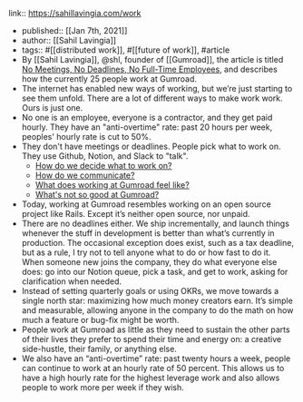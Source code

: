 link:: https://sahillavingia.com/work

- published:: [[Jan 7th, 2021]]
- author:: [[Sahil Lavingia]]
- tags:: #[[distributed work]], #[[future of work]], #article
- By [[Sahil Lavingia]], @shl, founder of [[Gumroad]], the article is titled [No Meetings, No Deadlines, No Full-Time Employees](https://sahillavingia.com/work), and describes how the currently 25 people work at Gumroad.
- The internet has enabled new ways of working, but we’re just starting to see them unfold. There are a lot of different ways to make work work. Ours is just one.
- No one is an employee, everyone is a contractor, and they get paid hourly. They have an "anti-overtime" rate: past 20 hours per week, peoples' hourly rate is cut to 50%.
- They don't have meetings or deadlines. People pick what to work on. They use Github, Notion, and Slack to "talk".
	- [How do we decide what to work on?](https://www.notion.so/gumroad/How-do-we-decide-what-to-work-on-f2064b8ab16c4cbcac1077e16c8cf33b)
	- [How do we communicate?](https://www.notion.so/gumroad/How-do-we-communicate-06f2032bfdae4552a38149c99c68e3df)
	- [What does working at Gumroad feel like?](https://www.notion.so/gumroad/What-does-working-at-Gumroad-feel-like-7d9fd1c9548245a58afe5569d76a7960)
	- [What's not so good at Gumroad?](https://www.notion.so/gumroad/What-s-not-so-good-at-Gumroad-847e3c285b1f45ab955ebacf52867900)
- Today, working at Gumroad resembles working on an open source project like Rails. Except it’s neither open source, nor unpaid.
- There are no deadlines either. We ship incrementally, and launch things whenever the stuff in development is better than what’s currently in production. The occasional exception does exist, such as a tax deadline, but as a rule, I try not to tell anyone what to do or how fast to do it. When someone new joins the company, they do what everyone else does: go into our Notion queue, pick a task, and get to work, asking for clarification when needed.
- Instead of setting quarterly goals or using OKRs, we move towards a single north star: maximizing how much money creators earn. It’s simple and measurable, allowing anyone in the company to do the math on how much a feature or bug-fix might be worth.
- People work at Gumroad as little as they need to sustain the other parts of their lives they prefer to spend their time and energy on: a creative side-hustle, their family, or anything else.
- We also have an “anti-overtime” rate: past twenty hours a week, people can continue to work at an hourly rate of 50 percent. This allows us to have a high hourly rate for the highest leverage work and also allows people to work more per week if they wish.
